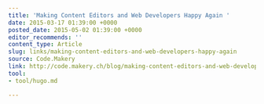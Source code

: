 ```yaml
---
title: 'Making Content Editors and Web Developers Happy Again '
date: 2015-03-17 01:39:00 +0000
posted_date: 2015-05-02 01:39:00 +0000
editor_recommends: ''
content_type: Article
slug: links/making-content-editors-and-web-developers-happy-again
source: Code.Makery
link: http://code.makery.ch/blog/making-content-editors-and-web-developers-happy/
tool:
- tool/hugo.md

---
```

